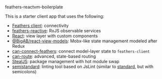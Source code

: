 feathers-reactvm-boilerplate

This is a starter client app that uses the following:

 - [Feathers client](https://docs.feathersjs.com/clients/feathers.html): connectivity
 - [feathers-reactive](https://github.com/feathersjs/feathers-reactive): RxJS observable services
 - [React](https://facebook.github.io/react/): view layer with custom components
 - [@BigAB/react-view-models](https://github.com/BigAB/react-view-models): Mobx-like state management modeled after Redux
 - [can-connect-feathers](https://github.com/feathersjs/canjs-feathers): connect model-layer state to `feathers-client`
 - [can-route](https://github.com/canjs/can-route): advanced, state-based routing
 - [StealJS](http://stealjs.com/): package management with hot module swap
 - [semistandard](https://github.com/Flet/semistandard): linting tool based on JsLint (similar to [standard](https://github.com/feross/standard), but with semicolons)

